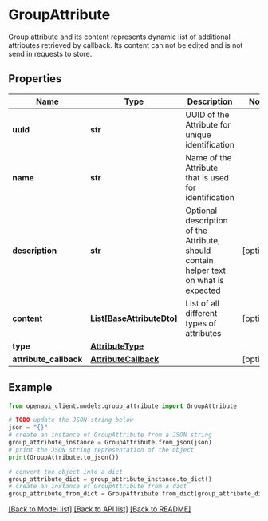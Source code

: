 # GroupAttribute

Group attribute and its content represents dynamic list of additional attributes retrieved by callback. Its content can not be edited and is not send in requests to store.

## Properties

Name | Type | Description | Notes
------------ | ------------- | ------------- | -------------
**uuid** | **str** | UUID of the Attribute for unique identification | 
**name** | **str** | Name of the Attribute that is used for identification | 
**description** | **str** | Optional description of the Attribute, should contain helper text on what is expected | [optional] 
**content** | [**List[BaseAttributeDto]**](BaseAttributeDto.md) | List of all different types of attributes | [optional] 
**type** | [**AttributeType**](AttributeType.md) |  | 
**attribute_callback** | [**AttributeCallback**](AttributeCallback.md) |  | [optional] 

## Example

```python
from openapi_client.models.group_attribute import GroupAttribute

# TODO update the JSON string below
json = "{}"
# create an instance of GroupAttribute from a JSON string
group_attribute_instance = GroupAttribute.from_json(json)
# print the JSON string representation of the object
print(GroupAttribute.to_json())

# convert the object into a dict
group_attribute_dict = group_attribute_instance.to_dict()
# create an instance of GroupAttribute from a dict
group_attribute_from_dict = GroupAttribute.from_dict(group_attribute_dict)
```
[[Back to Model list]](../README.md#documentation-for-models) [[Back to API list]](../README.md#documentation-for-api-endpoints) [[Back to README]](../README.md)


